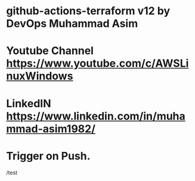 # github-actions-terraform v12 by DevOps Muhammad Asim

# Youtube Channel https://www.youtube.com/c/AWSLinuxWindows

# LinkedIN https://www.linkedin.com/in/muhammad-asim1982/

# Trigger on Push.
/test
